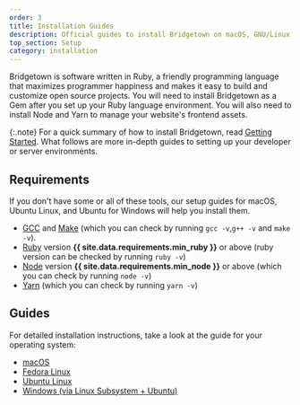 ```yaml
---
order: 3
title: Installation Guides
description: Official guides to install Bridgetown on macOS, GNU/Linux or Windows.
top_section: Setup
category: installation
---
```


Bridgetown is software written in Ruby, a friendly programming language that maximizes programmer happiness and makes it easy to build and customize open source projects. You will need to install Bridgetown as a Gem after you set up your Ruby language environment. You will also need to install Node and Yarn to manage your website's frontend assets.

{:.note}
For a quick summary of how to install Bridgetown, read [Getting Started](/docs/). What follows are more in-depth guides to setting up your developer or server environments.

## Requirements

If you don't have some or all of these tools, our setup guides for macOS,
Ubuntu Linux, and Ubuntu for Windows will help you install them.

* [GCC](https://gcc.gnu.org/install/) and [Make](https://www.gnu.org/software/make/)
  (which you can check by running `gcc -v`,`g++ -v`  and `make -v`).
* [Ruby](https://www.ruby-lang.org/en/downloads/) version
  **{{ site.data.requirements.min_ruby }}** or above (ruby version can be checked by
  running `ruby -v`)
* [Node](https://nodejs.org) version **{{ site.data.requirements.min_node }}** or
  above (which you can check by running `node -v`)
* [Yarn](https://yarnpkg.com) (which you can check by running `yarn -v`)

## Guides

For detailed installation instructions, take a look at the guide for your operating
system:

* [macOS](/docs/installation/macos/)
* [Fedora Linux](/docs/installation/fedora/)
* [Ubuntu Linux](/docs/installation/ubuntu/)
* [Windows (via Linux Subsystem + Ubuntu)](/docs/installation/windows/)
